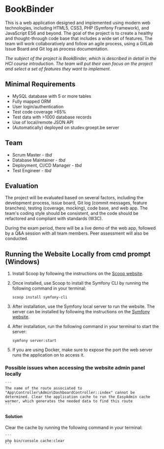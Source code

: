 # BookBinder

This is a web application designed and implemented using modern web technologies, including HTML5, CSS3, PHP (Symfony Framework), and JavaScript ES6 and beyond. The goal of the project is to create a healthy and thought-through code base that includes a wide set of features. The team will work collaboratively and follow an agile process, using a GitLab Issue Board and Git log as process documentation.

*The subject of the project is BookBinder, which is described in detail in the HCI course introduction. The team will put their own focus on the project and select a set of features they want to implement.*

## Minimal Requirements

- MySQL database with 5 or more tables
- Fully mapped ORM
- User login/authentication
- Test code coverage >65%
- Test data with >1000 database records
- Use of local/remote JSON API
- (Automatically) deployed on studev.groept.be server

## Team

- Scrum Master - *tbd*
- Database Maintainer - *tbd*
- Deployment, CI/CD Manager - *tbd*
- Test Engineer - *tbd*

## Evaluation

The project will be evaluated based on several factors, including the development process, issue board, Git log (commit messages, feature branches), testing (coverage, mocking), code base, and web app. The team's coding style should be consistent, and the code should be refactored and compliant with standards (W3C). 

During the exam period, there will be a live demo of the web app, followed by a Q&A session with all team members. Peer assessment will also be conducted.

## Running the Website Locally from cmd prompt (Windows)

1. Install Scoop by following the instructions on the [Scoop website](https://scoop.sh/).

2. Once installed, use Scoop to install the Symfony CLI by running the following command in your terminal:

    ```
    scoop install symfony-cli
    ```

3. After installation, use the Symfony local server to run the website. The server can be installed by following the instructions on the [Symfony website](https://symfony.com/doc/current/setup/symfony_server.html).

4. After installation, run the following command in your terminal to start the server:

    ```
    symfony server:start
    ```

5. If you are using Docker, make sure to expose the port the web server runs the application on to access it.

### Possible issues when accessing the website admin panel locally
    ```
    The name of the route associated to "App\Controller\Admin\DashboardController::index" cannot be determined. Clear the application cache to run the EasyAdmin cache warmer, which generates the needed data to find this route
    ```
#### Solution
Clear the cache by running the following command in your terminal:

    ```
    php bin/console cache:clear
    ```